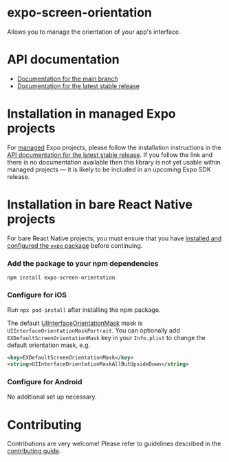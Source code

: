 # expo-screen-orientation

Allows you to manage the orientation of your app's interface.

# API documentation

- [Documentation for the main branch](https://github.com/expo/expo/blob/main/docs/pages/versions/unversioned/sdk/screen-orientation.mdx)
- [Documentation for the latest stable release](https://docs.expo.dev/versions/latest/sdk/screen-orientation/)

# Installation in managed Expo projects

For [managed](https://docs.expo.dev/versions/latest/introduction/managed-vs-bare/) Expo projects, please follow the installation instructions in the [API documentation for the latest stable release](https://docs.expo.dev/versions/latest/sdk/screen-orientation/). If you follow the link and there is no documentation available then this library is not yet usable within managed projects &mdash; it is likely to be included in an upcoming Expo SDK release.

# Installation in bare React Native projects

For bare React Native projects, you must ensure that you have [installed and configured the `expo` package](https://docs.expo.dev/bare/installing-expo-modules/) before continuing.

### Add the package to your npm dependencies

```
npm install expo-screen-orientation
```

### Configure for iOS

Run `npx pod-install` after installing the npm package.

The default [UIInterfaceOrientationMask](https://developer.apple.com/documentation/uikit/uiinterfaceorientationmask?language=objc) mask is `UIInterfaceOrientationMaskPortrait`. You can optionally add `EXDefaultScreenOrientationMask` key in your `Info.plist` to change the default orientation mask, e.g.

```xml
<key>EXDefaultScreenOrientationMask</key>
<string>UIInterfaceOrientationMaskAllButUpsideDown</string>
```

### Configure for Android

No additional set up necessary.

# Contributing

Contributions are very welcome! Please refer to guidelines described in the [contributing guide](https://github.com/expo/expo#contributing).
